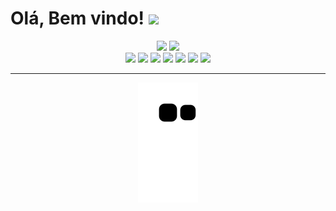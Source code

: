 # Olá, Bem vindo! <img height=40 src="https://64.media.tumblr.com/a86753dba21858536a4d4507fd96df87/9c6995b07d21774e-b4/s500x750/92f32f6605203b5f21c18e0d5faf1608409a4fc2.gif">



<div align="center">
  <img height="180em" src="https://github-readme-stats.vercel.app/api?username=paivaas&show_icons=true&theme=panda&include_all_commits=true&count_private=true"/>
  <img height="180em" src="https://github-readme-stats.vercel.app/api/top-langs/?username=paivaas&layout=compact&langs_count=10&theme=panda"/>

  <!-- TEMAS: dark, radical, merko, gruvbox, tokyonight, onedark, cobalt, synthwave, highcontrast, dracula -->
</div>


<div align="center">

<img src="https://img.shields.io/badge/HTML-dc6edf?style=for-the-badge&logo=html5&logoColor=white">
<img src="https://img.shields.io/badge/CSS-dc6edf?&style=for-the-badge&logo=css3&logoColor=white">
<img src="https://img.shields.io/badge/JavaScript-dc6edf?style=for-the-badge&logo=javascript&logoColor=white">
<img src="https://img.shields.io/badge/Java-dc6edf?style=for-the-badge&logo=java&logoColor=white">
<img src="https://img.shields.io/badge/MySQL-dc6edf?style=for-the-badge&logo=mysql&logoColor=white">
<img src="https://img.shields.io/badge/Amazon_AWS-dc6edf?style=for-the-badge&logo=amazon-aws&logoColor=white">
<img src="https://img.shields.io/badge/Microsoft_Azure-dc6edf?style=for-the-badge&logo=microsoft-azure&logoColor=white">

</div>

-------------
  
<div align="center">
   <img src="https://github.com/Paivaas/Paivaas/blob/output/github-contribution-grid-snake.svg">
</div>
